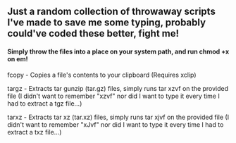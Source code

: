 ## Just a random collection of throwaway scripts I've made to save me some typing, probably could've coded these better, fight me!
#### Simply throw the files into a place on your system path, and run chmod +x on em!

fcopy - Copies a file's contents to your clipboard (Requires xclip)

targz - Extracts tar gunzip (tar.gz) files, simply runs tar xzvf on the provided file (I didn't want to remember "xzvf" nor did I want to type it every time I had to extract a tgz file...)

tarxz - Extracts tar xz (tar.xz) files, simply runs tar xjvf on the provided file (I didn't want to remember "xJvf" nor did I want to type it every time I had to extract a txz file...)
